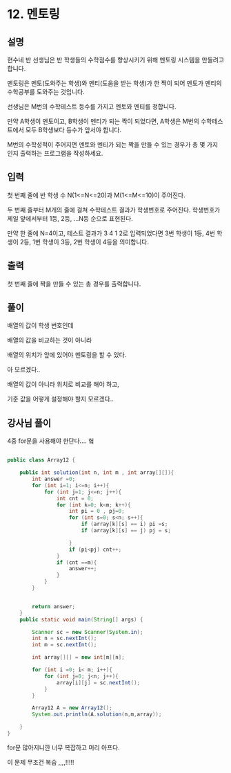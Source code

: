 # 12. 멘토링

## 설명

현수네 반 선생님은 반 학생들의 수학점수를 향상시키기 위해 멘토링 시스템을 만들려고 합니다.

멘토링은 멘토(도와주는 학생)와 멘티(도움을 받는 학생)가 한 짝이 되어 멘토가 멘티의 수학공부를 도와주는 것입니다.

선생님은 M번의 수학테스트 등수를 가지고 멘토와 멘티를 정합니다.

만약 A학생이 멘토이고, B학생이 멘티가 되는 짝이 되었다면, A학생은 M번의 수학테스트에서 모두 B학생보다 등수가 앞서야 합니다.

M번의 수학성적이 주어지면 멘토와 멘티가 되는 짝을 만들 수 있는 경우가 총 몇 가지 인지 출력하는 프로그램을 작성하세요.


## 입력
첫 번째 줄에 반 학생 수 N(1<=N<=20)과 M(1<=M<=10)이 주어진다.

두 번째 줄부터 M개의 줄에 걸쳐 수학테스트 결과가 학생번호로 주어진다. 학생번호가 제일 앞에서부터 1등, 2등, ...N등 순으로 표현된다.

만약 한 줄에 N=4이고, 테스트 결과가 3 4 1 2로 입력되었다면 3번 학생이 1등, 4번 학생이 2등, 1번 학생이 3등, 2번 학생이 4등을 의미합니다.


## 출력
첫 번째 줄에 짝을 만들 수 있는 총 경우를 출력합니다.

## 풀이

배열의 값이 학생 번호인데

배열의 값을 비교하는 것이 아니라

배열의 위치가 앞에 있어야 멘토링을 할 수 있다.

아 모르겠다.. 

배열의 값이 아니라 위치로 비교를 해야 하고,

기준 값을 어떻게 설정해야 할지 모르겠다..


## 강사님 풀이

4중 for문을 사용해야 한단다.... 헠

```java

public class Array12 {

    public int solution(int n, int m , int array[][]){
        int answer =0;
        for (int i=1; i<=n; i++){
            for (int j=1; j<=n; j++){
                int cnt = 0;
                for (int k=0; k<m; k++){
                    int pi = 0 , pj=0;
                    for (int s=0; s<n; s++){
                        if (array[k][s] == i) pi =s;
                        if (array[k][s] == j) pj = s;

                    }
                    if (pi<pj) cnt++;
                }
                if (cnt ==m){
                    answer++;
                }
            }
        }


        return answer;
    }
    public static void main(String[] args) {

        Scanner sc = new Scanner(System.in);
        int n = sc.nextInt();
        int m = sc.nextInt();

        int array[][] = new int[m][n];

        for (int i =0; i< m; i++){
            for (int j=0; j<n; j++){
                array[i][j] = sc.nextInt();
            }
        }

        Array12 A = new Array12();
        System.out.println(A.solution(n,m,array));

    }
}

```

for문 많아지니깐 너무 복잡하고 머리 아프다.

이 문제 무조건 복습 ,,,,!!!!!